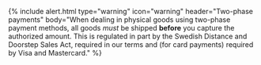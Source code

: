 {% include alert.html type="warning" icon="warning" header="Two-phase payments"
body="When dealing in physical goods using two-phase payment methods, all
goods _must_ be shipped **before** you capture the authorized amount. This is
regulated in part by the Swedish Distance and Doorstep Sales Act, required in
our terms and (for card payments) required by Visa and Mastercard." %}
